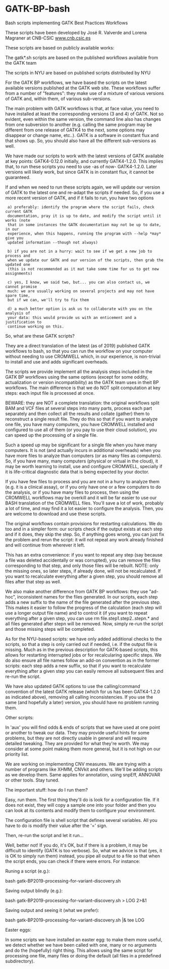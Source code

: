 # GATK-BP-bash
Bash scripts implementing GATK Best Practices Workflows

These scripts have been developed by José R. Valverde and Lorena Magraner at CNB-CSIC
www.cnb.csic.es

These scripts are based on publicly available works:

  The gatk*.sh scripts are based on the published workflows available from the GATK team

  The scripts in NYU are based on published scripts distributed by NYU
 
For the GATK BP workflows, we have based the scripts on the latest available versions
published at the GATK web site. These workflows suffer from a number of "features": they 
make use of a mixture of various versions of GATK and, within them, of various sub-versions.
 
The main problem with GATK workflows is that, at face value, you need to have installed at 
least the corresponding versions (3 and 4) of GATK. Not so evident, even within the same 
version, the command line also has changes from one subversion to another (e.g. calling the
same program may be different from one release of GATK4 to the next, some options may
disappear or change name, etc..). GATK is a software in constant flux and that shows up.
So, you should also have all the different sub-versions as well.
 
We have made our scripts to work with the latest versions of GATK available at key
points: GATK4-0.12.0 initially, and currently GATK4-1.2.0. This implies that, to run
these scripts you need to use -as of now- GATK4-1.2.0. Later versions will likely work,
but since GATK is in constant flux, it cannot be guaranteed.
 
If and when we need to run these scripts again, we will update our version of GATK to 
the latest one and re-adapt the scripts if needed. So, if you use a more recent version
of GATK, and if it fails to run, you have two options
 
     a) preferably: identify the program where the script fails, check current GATK
     documentation, pray it is up to date, and modify the script until it works (note
     that in some instances the GATK documentation may not be up to date, in our
     experience, when this happens, running the program with --help *may* give you
     updated information --though not always)
     
     b) if you are not in a hurry: wait to see if we get a new job to process and 
     when we update our GATK and our version of the scripts, then grab the updated one
     (this is not recommended as it mat take some time for us to get new assignments)
     
     c) yes, I know, we said two, but... you can also contact us, we cannot promise
     much: we are usually working on several projects and may not have spare time, 
     but if we can, we'll try to fix them
     
     d) a much better option is ask us to collaborate with you on the analysis of
     your data: this would provide us with an enticement and a justification to
     continue working on this.
   
So, what are these GATK scripts?
  
They are a direct translation of the latest (as of 2019) published GATK workflows to
bash, so that you can run the workflow on your computer without needing to use CROMWELL
which, in our experience, is non-trivial to install and use and adds significant overheads.

The scripts we provide implement all the analysis steps included in the GATK BP workflows
using the same options (except for some oddity, actualization or version incompatibility)
as the GATK team uses in theit BP workflows. The main difference is that we do NOT split
computation at key steps: each input file is processed at once.

BEWARE: they are NOT a complete translation: the original workflows split BAM and VCF files
at several steps into many parts, process each part separately and then collect all the
results and collate (gather) them to reconstruct a single result file. They do this so
that if you want to analyze one file, you have many computers, you have CROMWELL installed
and configured to use all of them (or you pay to use their cloud solution), you can
speed up the processing of a single file.

Such a speed up may be significant for a single file when you have many computers. It is
not (and actually incurs in additional overheads) when you have more files to analyze 
than computers (or as many files as computers). So, if you have many, many computers 
(physical or virtual in the cloud), it may be worth learning to install, use and configure
CROMWELL, specially if it is life-critical diagnostic data that is being expected by 
your doctor.

If you have few files to process and you are not in a hurry to analyze them (e.g. it is a 
clinical assay), or if you only have one or a few computers to do the analysis, or if
you have many files to process, then using the CROMWELL workflows may be overkill and
it will be far easier to use our BASH translation of the CROMWELL files. You'll save a
lot of work, probably a lot of time, and may find it a lot easier to configure the
analysis. Then, you are welcome to download and use these scripts.

The original workflows contain provisions for restarting calculations. We do too and
in a simpler form: our scripts check if the output exists at each step and if it does, 
they skip the step. So, if anything goes wrong, you can just fix the problem and rerun
the script: it will not repeat any work already finished and will continue from 
wherever it left. 

This has an extra convenience: if you want to repeat any step (say because a file was 
deleted accidentally or was corrupted), you can remove the files corresponding to that 
step, and only those files will be rebuilt. NOTE: only the missing ones, so later steps, 
if already done, will not be recalculated. If you want to recalculate everything after
a given step, you should remove all files after that step as well.

We also make another difference from GATK BP workflows: they use "ad-hoc", inconsistent
names for the files generated. In our scripts, each step adds a new suffix to the name
of the file generated after the previous step. This makes it easier to follow the
progress of the calculation (each step will use a longer output file name) and to
control it (if you want to repeat everything after a given step, you can use 
rm file.step1.step2..stepn.* and all files generated after stepn will be removed. Now,
simply re-run the script and those missing steps will be completed.


As for the NYU-based scripts: we have only added additional checks to the scripts, so that
a step is only carried out if needed, i.e. if the output file is missing. Much as in the
previous description for GATK-based scripts, this allows for restarting interrupted 
jobs or for recalcularing specific steps. We do also ensure all file names follow
an add-on convention as in the former scripts: each step adds a new suffix, so that
if you want to recalculate everything after a given step you can easily remove all
subsequent files and re-run the script.

We have also updated GATK options to use the calling/command convention of the latest
GATK release (which for us has been GATK4-1.2.0 as indicated above), removing all
calling inconsistencies. If you use the same (and hopefully a later) version, you
should have no problem running them.

Other scripts:

In 'aux' you will find odds & ends of scripts that we have used at one point or
another to tweak our data. They may provide useful hints for some problems, but
they are not directly usable in general and will require detailed tweaking. They
are provided for what they're worth. We may consider at some point making them 
more general, but it is not high on our priority list.


We are working on implementing CNV measures. We are trying with a number of programs
like XHMM, CNVkit and others. We'll be adding scripts as we develop them. Same 
applies for annotation, using snpEff, ANNOVAR or other tools. Stay tuned.


The important stuff: how do I run them?

Easy, run them. The first thing they'll do is look for a configuration file. If it
does not exist, they will copy a sample one into your folder and then you can look
at its contents and modify them to configure your environment.

The configuration file is shell script that defines several variables. All you
have to do is modify their value after the '=' sign.

Then, re-run the script and let it run...

Well, better not! If you do, it's OK, but if there is a problem, it may be
difficult to identify (GATK is too verbose). So, what we advice is that (yes,
it is OK to simply run them) instead, you pipe all output to a file so that
when the script ends, you can check if there were errors. For instance:

Runing a script (e.g.):

bash gatk-BP2019-processing-for-variant-discovery.sh

Saving output blindly (e.g.):

bash gatk-BP2019-processing-for-variant-discovery.sh > LOG 2>&1

Saving output and seeing it (what we prefer):

bash gatk-BP2019-processing-for-variant-discovery.sh |& tee LOG


Easter eggs:

In some scripts we have installed an easter egg: to make them more useful,
we detect whether we have been called with one, many or no arguments and
do the (hopefully) right thing. This allows using the same script for 
processing one file, many files or doing the default (all files in a
predefined subdirectory).

